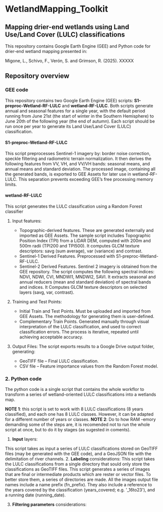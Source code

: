 # WetlandMapping_Toolkit
## Mapping drier-end wetlands using Land Use/Land Cover (LULC) classifications

This repository contains Google Earth Engine (GEE) and Python code for drier-end wetland mapping presented in:

Migone, L., Schivo, F., Verón, S. and Grimson, R. (2025). XXXXX

## Repository overview

### GEE code
This repository contains two Google Earth Engine (GEE) scripts: **S1-preproc-Wetland-RF-LULC** and **wetland-RF-LULC**. Both scripts generate annual and seasonal features for a single year, with the default period running from June 21st (the start of winter in the Southern Hemisphere) to June 20th of the following year (the end of autumn). Each script should be run once per year to generate its Land Use/Land Cover (LULC) classification.

#### S1-preproc-Wetland-RF-LULC
This script preprocesses Sentinel-1 imagery by: border noise correction, speckle filtering and radiometric terrain normalization. It then derives the following features from VV, VH, and VV/VH bands: seasonal means, and annual means and standard deviation. The processed image, containing all the generated bands, is exported to GEE Assets for later use in wetland-RF-LULC. This separation prevents exceeding GEE’s free processing memory limits.

#### wetland-RF-LULC
This script generates the LULC classification using a Random Forest classifier

1. Input features:
	- Topographic-derived features. These are generated externally and imported as GEE Assets.
   The sample script includes Topographic Position Index (TPI) from a LiDAR DEM, computed with 200m and 500m radii (TPI200 and TPI500). It computes GLCM texture descriptors: savg (sum average), var (variance) and contrast.   
	- Sentinel-1 Derived Features. Preprocessed with S1-preproc-Wetland-RF-LULC.
	- Sentinel-2 Derived Features. Sentinel 2 imagery is obtained from the GEE repository. The script computes the following spectral indices: NDVI, NDWI, CVI, MNDWI1, MNDWI2, SAVI. It extracts seasonal and annual reducers (mean and standard deviation) of spectral bands and indices. It Computes GLCM texture descriptors on selected layers (savg, var, contrast).

2. Training and Test Points:
	- Initial Train and Test Points. Must be uploaded and imported from GEE Assets. The methodology for generating them is user-defined.
	- Complementary Train Points. Generated manually through visual interpretation of the LULC classification, and used to correct classification errors. The process is iterative, repeated until achieving acceptable accuracy.

3. Output Files:
The script exports results to a Google Drive output folder, generating:
	- GeoTIFF file – Final LULC classification.
	- CSV file – Feature importance values from the Random Forest model.

### 2. Python code
The python code is a single script that contains the whole workflor to transform a series of wetland-oriented LULC classifications into a wetlands map. 

**NOTE 1**: this script is set to work with 8 LULC classifications (8 years classified), and each one has 8 LULC classes. However, it can be adapted for a different number of years or classes. 
**NOTE 2**: Do to how RAM -emory demanding some of the steps are, it is recomended not to run the whole script at once, but to do it by stages (as sugested in coments).

1. **Input** layers:

This script takes as input a series of LULC classifications stored on GeoTIFF files (may be generated with the GEE code), and a GeoJSON file with the delimitation of river channels.
2. **Labeling** considerations:
This script takes the LULC classifications from a single directory that sould only store the classifications as GeoTIFF files. 
This script generates a series of images that are final or intermediate products which are rester or vector files. To better store them, a series of directories are made.
All the images output file names include a name prefix (fn_prefix). They also include a reference to the years covered by the classification (years_covered; e.g. '_16to23'), and a running date (running_date).

3. **Filtering parameters** considerations: 





